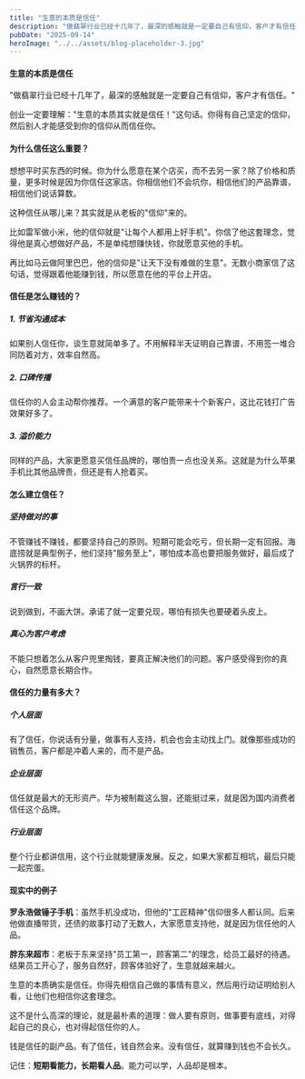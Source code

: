 ```yaml
---
title: "生意的本质是信任"
description: "做翡翠行业已经十几年了，最深的感触就是一定要自己有信仰，客户才有信任。"
pubDate: "2025-09-14"
heroImage: "../../assets/blog-placeholder-3.jpg"
---
```


#### 生意的本质是信任

"做翡翠行业已经十几年了，最深的感触就是一定要自己有信仰，客户才有信任。"

创业一定要理解："生意的本质其实就是信任！"这句话。你得有自己坚定的信仰，然后别人才能感受到你的信仰从而信任你。

#### 为什么信任这么重要？

想想平时买东西的时候。你为什么愿意在某个店买，而不去另一家？除了价格和质量，更多时候是因为你信任这家店。你相信他们不会坑你，相信他们的产品靠谱，相信他们说话算数。

这种信任从哪儿来？其实就是从老板的"信仰"来的。

比如雷军做小米，他的信仰就是"让每个人都用上好手机"。你信了他这套理念，觉得他是真心想做好产品，不是单纯想赚快钱，你就愿意买他的手机。

再比如马云做阿里巴巴，他的信仰是"让天下没有难做的生意"。无数小商家信了这句话，觉得跟着他能赚到钱，所以愿意在他的平台上开店。

#### 信任是怎么赚钱的？

##### 1. 节省沟通成本

如果别人信任你，谈生意就简单多了。不用解释半天证明自己靠谱，不用签一堆合同防着对方，效率自然高。

##### 2. 口碑传播

信任你的人会主动帮你推荐。一个满意的客户能带来十个新客户，这比花钱打广告效果好多了。

##### 3. 溢价能力

同样的产品，大家更愿意买信任品牌的，哪怕贵一点也没关系。这就是为什么苹果手机比其他品牌贵，但还是有人抢着买。

#### 怎么建立信任？

##### 坚持做对的事

不管赚钱不赚钱，都要坚持自己的原则。短期可能会吃亏，但长期一定有回报。海底捞就是典型例子，他们坚持"服务至上"，哪怕成本高也要把服务做好，最后成了火锅界的标杆。

##### 言行一致

说到做到，不画大饼。承诺了就一定要兑现，哪怕有损失也要硬着头皮上。

##### 真心为客户考虑

不能只想着怎么从客户兜里掏钱，要真正解决他们的问题。客户感受得到你的真心，自然愿意长期合作。

#### 信任的力量有多大？

##### 个人层面

有了信任，你说话有分量，做事有人支持，机会也会主动找上门。就像那些成功的销售员，客户都是冲着人来的，而不是产品。

##### 企业层面

信任就是最大的无形资产。华为被制裁这么狠，还能挺过来，就是因为国内消费者信任这个品牌。

##### 行业层面

整个行业都讲信用，这个行业就能健康发展。反之，如果大家都互相坑，最后只能一起完蛋。

#### 现实中的例子

**罗永浩做锤子手机**：虽然手机没成功，但他的"工匠精神"信仰很多人都认同。后来他做直播带货，还债的故事打动了无数人，大家愿意支持他，就是因为信任他的人品。

**胖东来超市**：老板于东来坚持"员工第一，顾客第二"的理念，给员工最好的待遇。结果员工开心了，服务自然好，顾客体验好了，生意就越来越火。

生意的本质确实是信任。你得先相信自己做的事情有意义，然后用行动证明给别人看，让他们也相信你这套理念。

这不是什么高深的理论，就是最朴素的道理：做人要有原则，做事要有底线，对得起自己的良心，也对得起信任你的人。

钱是信任的副产品。有了信任，钱自然会来。没有信任，就算赚到钱也不会长久。

记住：**短期看能力，长期看人品**。能力可以学，人品却是根本。
